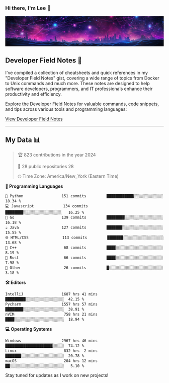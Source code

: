 ### Hi there, I'm Lee 👋

![Backdrop](./lkubicek1_backdrop.png)

## Developer Field Notes 📓

I've compiled a collection of cheatsheets and quick references in my "Developer Field Notes" gist, covering a wide range of topics from Docker to Unix commands and much more. These notes are designed to help software developers, programmers, and IT professionals enhance their productivity and efficiency.

Explore the Developer Field Notes for valuable commands, code snippets, and tips across various tools and programming languages:

[View Developer Field Notes](https://gist.github.com/lkubicek1/2ded8fd6c289d3bc45a618be9de569e9)

---

## My Data 📊
<!-- START_SECTION:stats -->

> 🏆 823 contributions in the year 2024
 > 
> 📜  28 public repositories 28
 >
> 🕑︎ Time Zone: America/New_York (Eastern Time)
 >

**🔣 Programming Languages**
```text
🐍 Python                 151 commits         ████████████░░░░░░░░░░░░░   18.34 % 
💻 Javascript             134 commits         ████████░░░░░░░░░░░░░░░░░   16.25 % 
🚀 Go                     139 commits         ████████░░░░░░░░░░░░░░░░░   16.18 %
☕ Java                   127 commits         ███████░░░░░░░░░░░░░░░░░░   15.55 % 
🌐 HTML/CSS               113 commits         ███████░░░░░░░░░░░░░░░░░░   13.68 %
🎨 C++                     68 commits         ████░░░░░░░░░░░░░░░░░░░░░    8.19 %
🦀 Rust                    66 commits         ████░░░░░░░░░░░░░░░░░░░░░    7.98 %
🧩 Other                   26 commits         █░░░░░░░░░░░░░░░░░░░░░░░░    3.18 %
```

**🛠️ Editors**
```text
IntelliJ                 1687 hrs 41 mins     █████████░░░░░░░░░░░░░░░░░  42.15 % 
Pycharm                  1557 hrs 57 mins     ████████░░░░░░░░░░░░░░░░░░  38.91 %
nVIM                      758 hrs 21 mins     ████░░░░░░░░░░░░░░░░░░░░░░  18.94 %
```

**💻 Operating Systems**
```text
Windows                  2967 hrs 46 mins     █████████████████████░░░░░  74.12 % 
Linux                     832 hrs  2 mins     ███████░░░░░░░░░░░░░░░░░░░  20.78 % 
macOS                     204 hrs 12 mins     ██░░░░░░░░░░░░░░░░░░░░░░░░   5.10 % 
```
<!-- END_SECTION:stats -->

Stay tuned for updates as I work on new projects!

